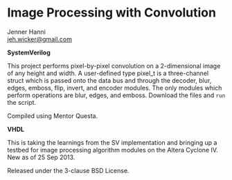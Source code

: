 Image Processing with Convolution 
=================================

Jenner Hanni  
<jeh.wicker@gmail.com>

**SystemVerilog**

This project performs pixel-by-pixel convolution on a 2-dimensional image of any height and width. A user-defined type pixel_t is a three-channel struct which is passed onto the data bus and through the decoder, blur, edges, emboss, flip, invert, and encoder modules. The only modules which perform operations are blur, edges, and emboss. Download the files and `run` the script.

Compiled using Mentor Questa.

**VHDL**

This is taking the learnings from the SV implementation and bringing up a testbed for image processing algorithm modules on the Altera Cyclone IV. New as of 25 Sep 2013. 

Released under the 3-clause BSD License.
